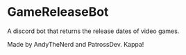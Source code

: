 # GameReleaseBot
A discord bot that returns the release dates of video games.

Made by AndyTheNerd and PatrossDev. Kappa!